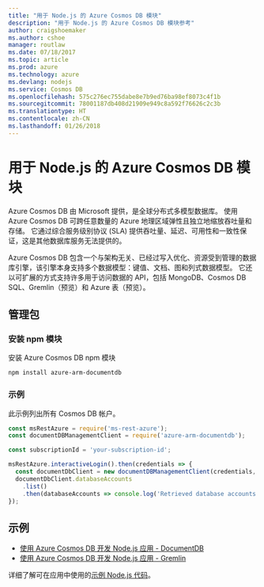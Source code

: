 ```yaml
---
title: "用于 Node.js 的 Azure Cosmos DB 模块"
description: "用于 Node.js 的 Azure Cosmos DB 模块参考"
author: craigshoemaker
ms.author: cshoe
manager: routlaw
ms.date: 07/18/2017
ms.topic: article
ms.prod: azure
ms.technology: azure
ms.devlang: nodejs
ms.service: Cosmos DB
ms.openlocfilehash: 575c276ec755dabe8e7b9ed76ba98ef8073c4f1b
ms.sourcegitcommit: 78001187db408d21909e949c8a592f76626c2c3b
ms.translationtype: HT
ms.contentlocale: zh-CN
ms.lasthandoff: 01/26/2018
---
```

# <a name="azure-cosmos-db-modules-for-nodejs"></a>用于 Node.js 的 Azure Cosmos DB 模块

Azure Cosmos DB 由 Microsoft 提供，是全球分布式多模型数据库。 使用 Azure Cosmos DB 可跨任意数量的 Azure 地理区域弹性且独立地缩放吞吐量和存储。 它通过综合服务级别协议 (SLA) 提供吞吐量、延迟、可用性和一致性保证，这是其他数据库服务无法提供的。

Azure Cosmos DB 包含一个与架构无关、已经过写入优化、资源受到管理的数据库引擎，该引擎本身支持多个数据模型：键值、文档、图和列式数据模型。 它还以可扩展的方式支持许多用于访问数据的 API，包括 MongoDB、Cosmos DB SQL、Gremlin（预览）和 Azure 表（预览）。

## <a name="management-package"></a>管理包

### <a name="install-the-npm-module"></a>安装 npm 模块 

安装 Azure Cosmos DB npm 模块

```bash
npm install azure-arm-documentdb
```

### <a name="example"></a>示例

此示例列出所有 Cosmos DB 帐户。

```javascript
const msRestAzure = require('ms-rest-azure');
const documentDBManagementClient = require('azure-arm-documentdb');

const subscriptionId = 'your-subscription-id';

msRestAzure.interactiveLogin().then(credentials => {
  const documentDbClient = new documentDBManagementClient(credentials, subscriptionId);
  documentDbClient.databaseAccounts
    .list()
    .then(databaseAccounts => console.log('Retrieved database accounts: ', databaseAccounts));
});
```

## <a name="samples"></a>示例

* [使用 Azure Cosmos DB 开发 Node.js 应用 - DocumentDB](https://azure.microsoft.com/resources/samples/azure-cosmos-db-documentdb-nodejs-getting-started/)
* [使用 Azure Cosmos DB 开发 Node.js 应用 - Gremlin](https://azure.microsoft.com/resources/samples/azure-cosmos-db-graph-nodejs-getting-started/)

详细了解可在应用中使用的[示例 Node.js 代码](https://azure.microsoft.com/resources/samples/?platform=nodejs)。
